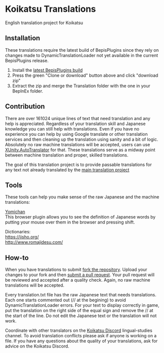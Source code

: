 # Koikatsu Translations
English translation project for Koikatsu

## Installation
These translations require the latest build of BepisPlugins since they rely on changes made to DynamicTranslationLoader not yet available in the current BepisPlugins release.

1. Install the [latest BepisPlugins build](http://bepisbuilds.dyn.mk/bepis_plugins)  
2. Press the green "Clone or download" button above and click "download zip"
2. Extract the zip and merge the Translation folder with the one in your BepInEx folder.

## Contribution
There are over 161024 unique lines of text that need translation and any help is appreciated. Regardless of your translation skill and Japanese knowledge you can still help with translations. Even if you have no experience you can help by using Google translate or other translation services and then cleaning up the translation using sanity and a bit of logic. Absolutely no raw machine translations will be accepted, users can use [XUnity.AutoTranslator](https://github.com/bbepis/XUnity.AutoTranslator/releases) for that. These translations serve as a midway point between machine translation and proper, skilled translations.  

The goal of this translation project is to provide passable translations for any text not already translated by the [main translation project](https://github.com/bbepis/KoikatsuTranslation)

## Tools
These tools can help you make sense of the raw Japanese and the machine translations:  

[Yomichan](https://foosoft.net/projects/yomichan/)  
This browser plugin allows you to see the definition of Japanese words by putting your mouse over them in the browser and pressing shift.  

Dictionaries:  
https://jisho.org/  
http://www.romajidesu.com/  

## How-to
When you have translations to submit [fork the repository](https://help.github.com/articles/fork-a-repo/). Upload your changes to your fork and then [submit a pull request](https://help.github.com/articles/about-pull-requests/). Your pull request will be reviewed and accepted after a quality check. Again, no raw machine translations will be accepted.  

Every translation.txt file has the raw Japanese text that needs translations. Each one starts commented out (// at the begining) to avoid DynamicTranslationLoader errors. For your text to display correctly in game, put the translation on the right side of the equal sign and remove the // at the start of the line. Do not edit the Japanese text or the translation will not work.  

Coordinate with other translators on the [Koikatsu Discord](https://discord.gg/urDt8CK) lingual-studies channel. To avoid translation conflicts please ask if anyone is working on a file. If you have any questions about the quality of your translations, ask for advice on the Koikatsu Discord.
